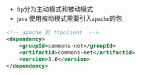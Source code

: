 <span  style="font-family: Simsun,serif; font-size: 17px; ">

- ftp分为主动模式和被动模式
- java 使用被动模式需要引入apache的包

~~~xml
<!-- apache 的 ftpclient  -->
<dependency>
    <groupId>commons-net</groupId>
    <artifactId>commons-net</artifactId>
    <version>3.6</version>
</dependency>
~~~

</span>